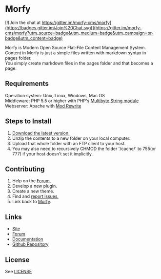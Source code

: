 # Morfy
[![Join the chat at https://gitter.im/morfy-cms/morfy](https://badges.gitter.im/Join%20Chat.svg)](https://gitter.im/morfy-cms/morfy?utm_source=badge&utm_medium=badge&utm_campaign=pr-badge&utm_content=badge)

Morfy is Modern Open Source Flat-File Content Management System.   
Content in Morfy is just a simple files written with markdown syntax in pages folder.   
You simply create markdown files in the pages folder and that becomes a page.

## Requirements
Operation system: Unix, Linux, Windows, Mac OS  
Middleware: PHP 5.5 or higher with PHP's [Multibyte String module](http://php.net/mbstring)   
Webserver: Apache with [Mod Rewrite](http://httpd.apache.org/docs/current/mod/mod_rewrite.html)  

## Steps to Install
1. [Download the latest version.](http://morfy.org/download)
2. Unzip the contents to a new folder on your local computer.
3. Upload that whole folder with an FTP client to your host.
4. You may also need to recursively CHMOD the folder '/cache/' to 755(or 777) if your host doesn't set it implicitly.

## Contributing
1. Help on the [Forum.](http://forum.morfy.org)
2. Develop a new plugin.
3. Create a new theme.
4. Find and [report issues.](https://github.com/morfy-cms/morfy/issues)
5. Link back to [Morfy](http://morfy.org).

## Links
- [Site](http://morfy.org)
- [Forum](http://forum.morfy.org)
- [Documentation](http://morfy.org/documentation)
- [Github Repository](https://github.com/morfy-cms/morfy)

## License
See [LICENSE](https://github.com/morfy-cms/morfy/blob/master/LICENSE.md)
